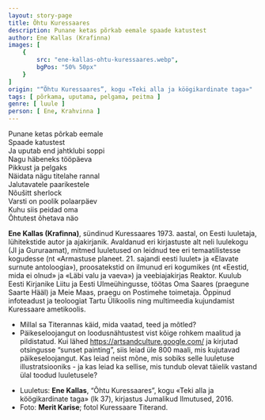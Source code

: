 ```yaml
---
layout: story-page
title: Õhtu Kuressaares
description: Punane ketas põrkab eemale spaade katustest
author: Ene Kallas (Krafinna)
images: [
    {
        src: "ene-kallas-ohtu-kuressaares.webp",
        bgPos: "50% 50px"
    }
]
origin: "“Õhtu Kuressaares”, kogu «Teki alla ja köögikardinate taga»"
tags: [ põrkama, uputama, pelgama, peitma ]
genre: [ luule ]
person: [ Ene, Krahvinna ]
---
```


<!-- # {{$doc.title}} -->

Punane ketas põrkab eemale \
Spaade katustest \
Ja uputab end jahtklubi soppi \
Nagu häbeneks tööpäeva \
Pikkust ja pelgaks \
Näidata nägu titelahe rannal \
Jalutavatele paarikestele \
Nõušitt sherlock \
Varsti on poolik polaarpäev \
Kuhu siis peidad oma \
Õhtutest õhetava näo


<story-author :author="author" :origin="origin"></story-author>

**Ene Kallas (Krafinna)**, sündinud Kuressaares 1973. aastal, on Eesti luuletaja, lühitekstide autor ja ajakirjanik. Avaldanud eri kirjastuste alt neli luulekogu (JI ja Gururaamat), mitmed luuletused on leidnud tee eri temaatilistesse kogudesse (nt «Armastuse planeet. 21. sajandi eesti luulet» ja «Elavate surnute antoloogia»), proosatekstid on ilmunud eri kogumikes (nt «Eestid, mida ei olnud» ja «Läbi valu ja vaeva») ja veebiajakirjas Reaktor. Kuulub Eesti Kirjanike Liitu ja Eesti Ulmeühingusse, töötas Oma Saares (praegune Saarte Hääl) ja Meie Maas, praegu on Postimehe toimetaja. Õppinud infoteadust ja teoloogiat Tartu Ülikoolis ning multimeedia kujundamist Kuressaare ametikoolis.


<details-wrapper summary="Mis mõtted tekkisid?">

- Millal sa Titerannas käid, mida vaatad, teed ja mõtled? 
- Päikeseloojangut on loodusnähtustest vist kõige rohkem maalitud ja pildistatud. Kui lähed https://artsandculture.google.com/ ja kirjutad otsingusse “sunset painting”, siis leiad üle 800 maali, mis kujutavad päikeseloojangut. Kas leiad neist mõne, mis sobiks selle luuletuse illustratsiooniks - ja kas leiad ka sellise, mis tundub olevat täielik vastand ülal toodud luuletusele?

</details-wrapper>

<details-wrapper summary="Allikad" class="text-sm" icon="icon-park-outline:document-folder">

- Luuletus: **Ene Kallas**, “Õhtu Kuressaares”, kogu «Teki alla ja köögikardinate taga» (lk 37), kirjastus Jumalikud Ilmutused, 2016.
- Foto: **Merit Karise**; fotol Kuressaare Titerand.

</details-wrapper>

